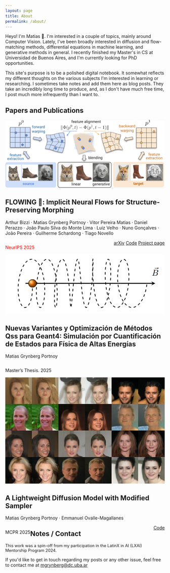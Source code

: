 ```yaml
---
layout: page
title: About
permalink: /about/
---
```


Heyo! I'm Matias 👋. I'm interested in a couple of topics, mainly around Computer Vision. Lately, I’ve been broadly interested in diffusion and flow-matching methods, differential equations in machine learning, and generative methods in general. 
I recently finished my Master's in CS at Universidad de Buenos Aires, and I'm currently looking for PhD opportunities.

This site's purpose is to be a polished digital notebook. It somewhat reflects my different thoughts on the various subjects I'm interested in learning or researching. I sometimes take notes and add them here as blog posts. They take an incredibly long time to produce, and, as I don't have much free time, I post much more infrequently than I want to. 

## Papers and Publications

<!-- I have been lucky enough to have done a bit of research with some very kind and loving people. -->


<div class="paper-card">
  <img src="/images/research/overview_morph.png" alt="Paper Image" class="paper-card-image">
  <div class="paper-card-content">
    <h2 class="paper-title">FLOWING 🌊: Implicit Neural Flows for Structure-Preserving Morphing</h2>
    <p class="paper-authors">Arthur Bizzi · Matias Grynberg Portnoy · Vitor Pereira Matias · Daniel Perazzo · João Paulo Silva do Monte Lima · Luiz Velho · Nuno Gonçalves · João Pereira · Guilherme Schardong · Tiago Novello
    </p>
    <div class="paper-row">
        <p class="paper-conference" style="float: left; color: red;">NeurIPS 2025</p>
        <div class="paper-links" style="float: right;">
                <a class="paper-link" href="https://arxiv.org/abs/2510.09537" target="_blank" rel="noopener noreferrer">arXiv</a>
                <a class="paper-link" href="https://github.com/schardong/flowing" target="_blank" rel="noopener noreferrer">Code</a>
                <a class="paper-link" href="https://schardong.github.io/flowing/" target="_blank" rel="noopener noreferrer">Project page</a>
        </div>
    </div>
  </div>
</div>

<div class="paper-card">
  <img src="/images/research/qss.png" alt="Paper Image" class="paper-card-image">
  <div class="paper-card-content">
    <h2 class="paper-title">Nuevas Variantes y Optimización de Métodos Qss para Geant4: Simulación por Cuantificación de Estados para Física de Altas Energías</h2>
    <p class="paper-authors">Matias Grynberg Portnoy
    </p>
    <div class="paper-row">
        <p class="paper-conference" style="float: left;">Master’s Thesis. 2025</p>
    </div>
  </div>
</div>


<div class="paper-card">
  <img src="/images/research/diffusion.png" alt="Paper Image" class="paper-card-image">
  <div class="paper-card-content">
    <h2 class="paper-title">A Lightweight Diffusion Model with Modified
Sampler</h2>
    <p class="paper-authors">Matias Grynberg Portnoy · Emmanuel
Ovalle-Magallanes
    </p>
    <div class="paper-row">
    <div class="paper-row">
        <p class="paper-conference" style="float: left;">MCPR 2025</p>
        <div class="paper-links" style="float: right;">
                <a class="paper-link" href="https://github.com/mgp123/diffusion-learning" target="_blank" rel="noopener noreferrer">Code</a>
        </div>
    </div>
        <p class="paper-conference" style="float: left; font-size: 0.8rem;">This work was a spin-off from my participation in the LatinX in AI (LXAI) Mentorship Program 2024.</p>
    </div>
  </div>
</div>



## Notes / Contact

If you'd like to get in touch regarding my posts or any other issue, feel free to contact me at mgrynberg@dc.uba.ar


